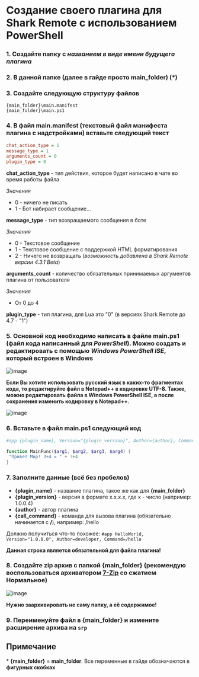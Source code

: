 # Создание своего плагина для Shark Remote с использованием PowerShell

### 1. Создайте папку с *названием в виде имени будущего плагина*

### 2. В данной папке (далее в гайде просто **main_folder**) (\*)

### 3. Создайте следующую структуру файлов

 ```
{main_folder}\main.manifest
{main_folder}\main.ps1
```

### 4. В файл **main.manifest** (текстовый файл манифеста плагина с надстройками) вставьте следующий текст

```ini
chat_action_type = 1
message_type = 1
arguments_count = 0
plugin_type = 0
```

**chat_action_type** - тип действия, которое будет написано в чате во время работы файла

*Значения*

- 0 - ничего не писать
- 1 - Бот набирает сообщение...

 **message_type** - тип возвращаемого сообщения в боте

*Значения*

- 0 - Текстовое сообщение
- 1 - Текстовое сообщение с поддержкой HTML форматирования
- 2 - Ничего не возвращать (*возможность добавлена в Shark Remote версии 4.3.1 Beta*)

 **arguments_count** - количество обязательных принимаемых аргументов плагина от пользователя

*Значения*

- От 0 до 4

 **plugin_type** - тип плагина, для Lua это "0" (в версиях Shark Remote до 4.7 - "1")

### 5. Основной код необходимо написать в файле **main.ps1** (файл кода написанный для *PowerShell*). Можно создать и редактировать с помощью *Windows PowerShell ISE*, который встроен в Windows

![image](https://user-images.githubusercontent.com/51060911/190862456-101a23fa-3ec2-4517-a5ab-86972b15b69c.png)

**Если Вы хотите использовать русский язык в каких-то фрагментах кода, то редактируйте файл в Notepad++ в кодировке UTF-8. Также, можно редактировать файла в Windows PowerShell ISE, а после сохранения изменить кодировку в Notepad++.**

![image](https://github.com/community/community/assets/51060911/908c61ee-1b2d-4bb9-94ed-3865adfc74f4)

### 6. Вставьте в файл **main.ps1** следующий код

```powershell
#app {plugin_name}, Version="{plugin_version}", Author={author}, Command={call_command}

function MainFunc($arg1, $arg2, $arg3, $arg4) {
 "Привет Мир! 3+4 = " + 3+4
}
```

### 7. Заполните данные (всё без пробелов)

- **{plugin_name}** - название плагина, такое же как для **{main_folder}**
- **{plugin_version}** - версия в формате x.x.x.x, где x - число (например: 1.0.0.4)
- **{author}** - автор плагина
- **{call_command}** - команда для вызова плагина (обязательно начинается с **/**), например: /hello

Должно получиться что-то похожее: ```#app HelloWorld, Version="1.0.0.0", Author=developer, Command=/hello```

**Данная строка является обязательной для файла плагина!**

### 8. Создайте zip архив с папкой **{main_folder}** (рекомендую воспользоваться архиватором [7-Zip](https://www.7-zip.org/) со сжатием **Нормальное**)

![image](https://user-images.githubusercontent.com/51060911/191972666-a2732f62-6bf0-4ff8-9e4c-eeaee52e6f08.png)

**Нужно заархивировать не саму папку, а её содержимое!**

### 9. Переименуйте файл в **{main_folder}** и измените расширение архива на ```srp```

## Примечание

\* **{main_folder}** = **main_folder**. Все переменные в гайде обозначаются в **фигурных скобках**